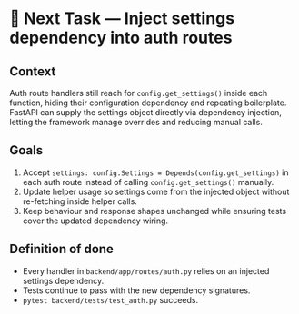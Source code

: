 # 🔄 Next Task — Inject settings dependency into auth routes

## Context
Auth route handlers still reach for `config.get_settings()` inside each function, hiding their configuration dependency and repeating boilerplate. FastAPI can supply the settings object directly via dependency injection, letting the framework manage overrides and reducing manual calls.

## Goals
1. Accept `settings: config.Settings = Depends(config.get_settings)` in each auth route instead of calling `config.get_settings()` manually.
2. Update helper usage so settings come from the injected object without re-fetching inside helper calls.
3. Keep behaviour and response shapes unchanged while ensuring tests cover the updated dependency wiring.

## Definition of done
- Every handler in `backend/app/routes/auth.py` relies on an injected settings dependency.
- Tests continue to pass with the new dependency signatures.
- `pytest backend/tests/test_auth.py` succeeds.
